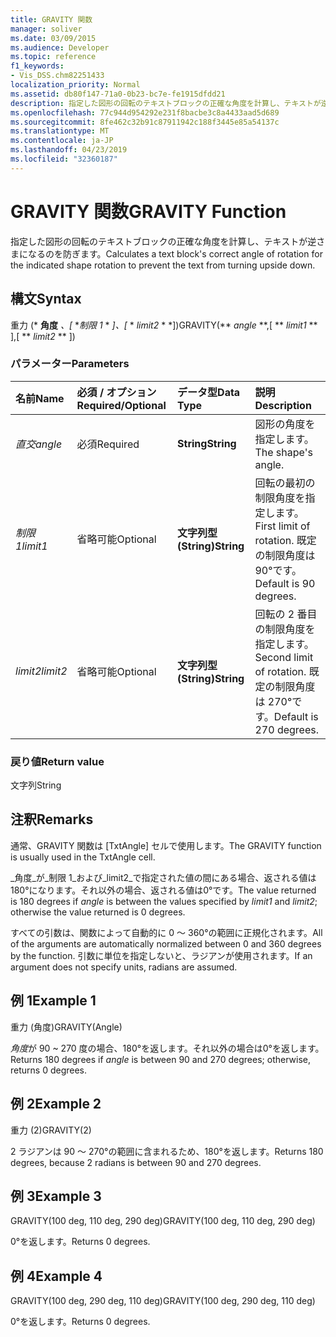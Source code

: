 ```yaml
---
title: GRAVITY 関数
manager: soliver
ms.date: 03/09/2015
ms.audience: Developer
ms.topic: reference
f1_keywords:
- Vis_DSS.chm82251433
localization_priority: Normal
ms.assetid: db80f147-71a0-0b23-bc7e-fe1915dfdd21
description: 指定した図形の回転のテキストブロックの正確な角度を計算し、テキストが逆さまになるのを防ぎます。
ms.openlocfilehash: 77c944d954292e231f8bacbe3c8a4433aad5d689
ms.sourcegitcommit: 8fe462c32b91c87911942c188f3445e85a54137c
ms.translationtype: MT
ms.contentlocale: ja-JP
ms.lasthandoff: 04/23/2019
ms.locfileid: "32360187"
---
```

# <a name="gravity-function"></a><span data-ttu-id="18fd2-103">GRAVITY 関数</span><span class="sxs-lookup"><span data-stu-id="18fd2-103">GRAVITY Function</span></span>

<span data-ttu-id="18fd2-104">指定した図形の回転のテキストブロックの正確な角度を計算し、テキストが逆さまになるのを防ぎます。</span><span class="sxs-lookup"><span data-stu-id="18fd2-104">Calculates a text block's correct angle of rotation for the indicated shape rotation to prevent the text from turning upside down.</span></span>
  
## <a name="syntax"></a><span data-ttu-id="18fd2-105">構文</span><span class="sxs-lookup"><span data-stu-id="18fd2-105">Syntax</span></span>

<span data-ttu-id="18fd2-106">重力 (\* **角度** *、[* \**制限 1* \* *]、[* \* *limit2* \* \*])</span><span class="sxs-lookup"><span data-stu-id="18fd2-106">GRAVITY(\*\* *angle* \*\*,[ \*\* *limit1* \*\* ],[ \*\* *limit2* \*\* ])</span></span> 
  
### <a name="parameters"></a><span data-ttu-id="18fd2-107">パラメーター</span><span class="sxs-lookup"><span data-stu-id="18fd2-107">Parameters</span></span>

|<span data-ttu-id="18fd2-108">**名前**</span><span class="sxs-lookup"><span data-stu-id="18fd2-108">**Name**</span></span>|<span data-ttu-id="18fd2-109">**必須 / オプション**</span><span class="sxs-lookup"><span data-stu-id="18fd2-109">**Required/Optional**</span></span>|<span data-ttu-id="18fd2-110">**データ型**</span><span class="sxs-lookup"><span data-stu-id="18fd2-110">**Data Type**</span></span>|<span data-ttu-id="18fd2-111">**説明**</span><span class="sxs-lookup"><span data-stu-id="18fd2-111">**Description**</span></span>|
|:-----|:-----|:-----|:-----|
| <span data-ttu-id="18fd2-112">_直交_</span><span class="sxs-lookup"><span data-stu-id="18fd2-112">_angle_</span></span> <br/> |<span data-ttu-id="18fd2-113">必須</span><span class="sxs-lookup"><span data-stu-id="18fd2-113">Required</span></span>  <br/> |<span data-ttu-id="18fd2-114">**String**</span><span class="sxs-lookup"><span data-stu-id="18fd2-114">**String**</span></span> <br/> | <span data-ttu-id="18fd2-115">図形の角度を指定します。</span><span class="sxs-lookup"><span data-stu-id="18fd2-115">The shape's angle.</span></span>  <br/> |
| <span data-ttu-id="18fd2-116">_制限1_</span><span class="sxs-lookup"><span data-stu-id="18fd2-116">_limit1_</span></span> <br/> |<span data-ttu-id="18fd2-117">省略可能</span><span class="sxs-lookup"><span data-stu-id="18fd2-117">Optional</span></span>  <br/> |<span data-ttu-id="18fd2-118">**文字列型 (String)**</span><span class="sxs-lookup"><span data-stu-id="18fd2-118">**String**</span></span> <br/> |<span data-ttu-id="18fd2-119">回転の最初の制限角度を指定します。</span><span class="sxs-lookup"><span data-stu-id="18fd2-119">First limit of rotation.</span></span> <span data-ttu-id="18fd2-120">既定の制限角度は 90°です。</span><span class="sxs-lookup"><span data-stu-id="18fd2-120">Default is 90 degrees.</span></span>  <br/> |
| <span data-ttu-id="18fd2-121">_limit2_</span><span class="sxs-lookup"><span data-stu-id="18fd2-121">_limit2_</span></span> <br/> |<span data-ttu-id="18fd2-122">省略可能</span><span class="sxs-lookup"><span data-stu-id="18fd2-122">Optional</span></span>  <br/> |<span data-ttu-id="18fd2-123">**文字列型 (String)**</span><span class="sxs-lookup"><span data-stu-id="18fd2-123">**String**</span></span> <br/> |<span data-ttu-id="18fd2-124">回転の 2 番目の制限角度を指定します。</span><span class="sxs-lookup"><span data-stu-id="18fd2-124">Second limit of rotation.</span></span> <span data-ttu-id="18fd2-125">既定の制限角度は 270°です。</span><span class="sxs-lookup"><span data-stu-id="18fd2-125">Default is 270 degrees.</span></span>  <br/> |
   
### <a name="return-value"></a><span data-ttu-id="18fd2-126">戻り値</span><span class="sxs-lookup"><span data-stu-id="18fd2-126">Return value</span></span>

<span data-ttu-id="18fd2-127">文字列</span><span class="sxs-lookup"><span data-stu-id="18fd2-127">String</span></span>
  
## <a name="remarks"></a><span data-ttu-id="18fd2-128">注釈</span><span class="sxs-lookup"><span data-stu-id="18fd2-128">Remarks</span></span>

<span data-ttu-id="18fd2-129">通常、GRAVITY 関数は [TxtAngle] セルで使用します。</span><span class="sxs-lookup"><span data-stu-id="18fd2-129">The GRAVITY function is usually used in the TxtAngle cell.</span></span> 
  
<span data-ttu-id="18fd2-130">_角度_が_制限 1_および_limit2_で指定された値の間にある場合、返される値は180°になります。それ以外の場合、返される値は0°です。</span><span class="sxs-lookup"><span data-stu-id="18fd2-130">The value returned is 180 degrees if  _angle_ is between the values specified by  _limit1_ and  _limit2_; otherwise the value returned is 0 degrees.</span></span>
  
<span data-ttu-id="18fd2-131">すべての引数は、関数によって自動的に 0 ～ 360°の範囲に正規化されます。</span><span class="sxs-lookup"><span data-stu-id="18fd2-131">All of the arguments are automatically normalized between 0 and 360 degrees by the function.</span></span> <span data-ttu-id="18fd2-132">引数に単位を指定しないと、ラジアンが使用されます。</span><span class="sxs-lookup"><span data-stu-id="18fd2-132">If an argument does not specify units, radians are assumed.</span></span> 
  
## <a name="example-1"></a><span data-ttu-id="18fd2-133">例 1</span><span class="sxs-lookup"><span data-stu-id="18fd2-133">Example 1</span></span>

<span data-ttu-id="18fd2-134">重力 (角度)</span><span class="sxs-lookup"><span data-stu-id="18fd2-134">GRAVITY(Angle)</span></span>
  
<span data-ttu-id="18fd2-135">*角度*が 90 ~ 270 度の場合、180°を返します。それ以外の場合は0°を返します。</span><span class="sxs-lookup"><span data-stu-id="18fd2-135">Returns 180 degrees if  *angle*  is between 90 and 270 degrees; otherwise, returns 0 degrees.</span></span> 
  
## <a name="example-2"></a><span data-ttu-id="18fd2-136">例 2</span><span class="sxs-lookup"><span data-stu-id="18fd2-136">Example 2</span></span>

<span data-ttu-id="18fd2-137">重力 (2)</span><span class="sxs-lookup"><span data-stu-id="18fd2-137">GRAVITY(2)</span></span>
  
<span data-ttu-id="18fd2-138">2 ラジアンは 90 ～ 270°の範囲に含まれるため、180°を返します。</span><span class="sxs-lookup"><span data-stu-id="18fd2-138">Returns 180 degrees, because 2 radians is between 90 and 270 degrees.</span></span>
  
## <a name="example-3"></a><span data-ttu-id="18fd2-139">例 3</span><span class="sxs-lookup"><span data-stu-id="18fd2-139">Example 3</span></span>

<span data-ttu-id="18fd2-140">GRAVITY(100 deg, 110 deg, 290 deg)</span><span class="sxs-lookup"><span data-stu-id="18fd2-140">GRAVITY(100 deg, 110 deg, 290 deg)</span></span>
  
<span data-ttu-id="18fd2-141">0°を返します。</span><span class="sxs-lookup"><span data-stu-id="18fd2-141">Returns 0 degrees.</span></span>
  
## <a name="example-4"></a><span data-ttu-id="18fd2-142">例 4</span><span class="sxs-lookup"><span data-stu-id="18fd2-142">Example 4</span></span>

<span data-ttu-id="18fd2-143">GRAVITY(100 deg, 290 deg, 110 deg)</span><span class="sxs-lookup"><span data-stu-id="18fd2-143">GRAVITY(100 deg, 290 deg, 110 deg)</span></span>
  
<span data-ttu-id="18fd2-144">0°を返します。</span><span class="sxs-lookup"><span data-stu-id="18fd2-144">Returns 0 degrees.</span></span>
  

